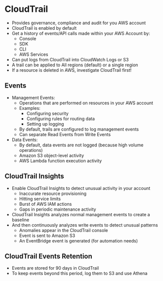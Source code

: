 # CloudTrail

* Provides governance, compliance and audit for you AWS account
* CloudTrail is enabled by default
* Get a history of events/API calls made within your AWS Account by:
  * Console
  * SDK
  * CLI
  * AWS Services
* Can put logs from CloudTrail into CloudWatch Logs or S3
* A trail can be applied to All regions (default) or a single region
* If a resource is deleted in AWS, investigate CloudTrail first!

## Events

* Management Events:
  * Operations that are performed on resources in your AWS account
  * Examples:
    * Configuring security
    * Configuring rules for routing data
    * Setting up logging
  * By default, trails are configured to log management events
  * Can separate Read Events from Write Events
* Data Events:
  * By default, data events are not logged (because high volume operations)
  * Amazon S3 object-level activity
  * AWS Lambda function execution activity

## CloudTrail Insights

* Enable CloudTrail Insights to detect unusual activity in your account
  * Inaccurate resource provisioning
  * Hitting service limits
  * Burst of AWS IAM actions
  * Gaps in periodic maintenance activity
* CloudTrail Insights analyzes normal management events to create a baseline
* And then continuously analyzes write events to detect unusual patterns
  * Anomalies appear in the CloudTrail console
  * Event is sent to Amazon S3
  * An EventBridge event is generated (for automation needs)

## CloudTrail Events Retention

* Events are stored for 90 days in CloudTrail
* To keep events beyond this period, log them to S3 and use Athena
